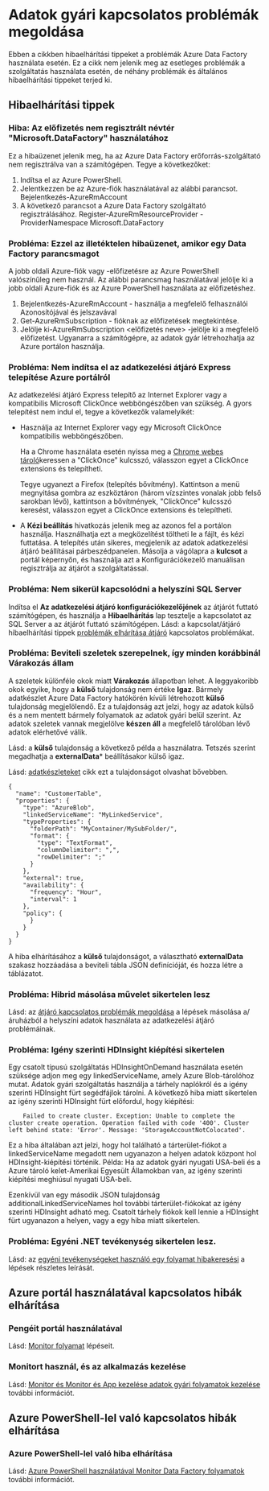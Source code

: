 <properties 
    pageTitle="Azure Data Factory kapcsolatos problémák megoldása" 
    description="Megtudhatja, hogy miként Azure Data Factory használatával kapcsolatos problémák elhárítása." 
    services="data-factory" 
    documentationCenter="" 
    authors="spelluru" 
    manager="jhubbard" 
    editor="monicar"/>

<tags 
    ms.service="data-factory" 
    ms.workload="data-services" 
    ms.tgt_pltfrm="na" 
    ms.devlang="na" 
    ms.topic="article" 
    ms.date="08/31/2016" 
    ms.author="spelluru"/>

# <a name="troubleshoot-data-factory-issues"></a>Adatok gyári kapcsolatos problémák megoldása
Ebben a cikkben hibaelhárítási tippeket a problémák Azure Data Factory használata esetén. Ez a cikk nem jelenik meg az esetleges problémák a szolgáltatás használata esetén, de néhány problémák és általános hibaelhárítási tippeket terjed ki.   

## <a name="troubleshooting-tips"></a>Hibaelhárítási tippek

### <a name="error-the-subscription-is-not-registered-to-use-namespace-microsoftdatafactory"></a>Hiba: Az előfizetés nem regisztrált névtér "Microsoft.DataFactory" használatához
Ez a hibaüzenet jelenik meg, ha az Azure Data Factory erőforrás-szolgáltató nem regisztrálva van a számítógépen. Tegye a következőket: 

1. Indítsa el az Azure PowerShell. 
2. Jelentkezzen be az Azure-fiók használatával az alábbi parancsot.
        Bejelentkezés-AzureRmAccount 
3. A következő parancsot a Azure Data Factory szolgáltató regisztrálásához.
        Register-AzureRmResourceProvider - ProviderNamespace Microsoft.DataFactory

### <a name="problem-unauthorized-error-when-running-a-data-factory-cmdlet"></a>Probléma: Ezzel az illetéktelen hibaüzenet, amikor egy Data Factory parancsmagot
A jobb oldali Azure-fiók vagy -előfizetésre az Azure PowerShell valószínűleg nem használ. Az alábbi parancsmag használatával jelölje ki a jobb oldali Azure-fiók és az Azure PowerShell használata az előfizetéshez. 

1. Bejelentkezés-AzureRmAccount - használja a megfelelő felhasználói Azonosítójával és jelszavával
2. Get-AzureRmSubscription - fióknak az előfizetések megtekintése. 
3. Jelölje ki-AzureRmSubscription &lt;előfizetés neve&gt; -jelölje ki a megfelelő előfizetést. Ugyanarra a számítógépre, az adatok gyár létrehozhatja az Azure portálon használja.

### <a name="problem-fail-to-launch-data-management-gateway-express-setup-from-azure-portal"></a>Probléma: Nem indítsa el az adatkezelési átjáró Express telepítése Azure portálról
Az adatkezelési átjáró Express telepítő az Internet Explorer vagy a kompatibilis Microsoft ClickOnce webböngészőben van szükség. A gyors telepítést nem indul el, tegye a következők valamelyikét: 

- Használja az Internet Explorer vagy egy Microsoft ClickOnce kompatibilis webböngészőben.

    Ha a Chrome használata esetén nyissa meg a [Chrome webes tároló](https://chrome.google.com/webstore/)keressen a "ClickOnce" kulcsszó, válasszon egyet a ClickOnce extensions és telepítheti. 
    
    Tegye ugyanezt a Firefox (telepítés bővítmény). Kattintson a menü megnyitása gombra az eszköztáron (három vízszintes vonalak jobb felső sarokban lévő), kattintson a bővítmények, "ClickOnce" kulcsszó keresést, válasszon egyet a ClickOnce extensions és telepítheti. 

- A **Kézi beállítás** hivatkozás jelenik meg az azonos fel a portálon használja. Használhatja ezt a megközelítést töltheti le a fájlt, és kézi futtatása. A telepítés után sikeres, megjelenik az adatok adatkezelési átjáró beállításai párbeszédpanelen. Másolja a vágólapra a **kulcsot** a portál képernyőn, és használja azt a Konfigurációkezelő manuálisan regisztrálja az átjárót a szolgáltatással.  

### <a name="problem-fail-to-connect-to-on-premises-sql-server"></a>Probléma: Nem sikerül kapcsolódni a helyszíni SQL Server 
Indítsa el **Az adatkezelési átjáró konfigurációkezelőjének** az átjárót futtató számítógépen, és használja a **Hibaelhárítás** lap tesztelje a kapcsolatot az SQL Server a az átjárót futtató számítógépen. Lásd: a kapcsolat/átjáró hibaelhárítási tippek [problémák elhárítása átjáró](data-factory-data-management-gateway.md#troubleshoot-gateway-issues) kapcsolatos problémákat.   
 

### <a name="problem-input-slices-are-in-waiting-state-for-ever"></a>Probléma: Beviteli szeletek szerepelnek, így minden korábbinál Várakozás állam

A szeletek különféle okok miatt **Várakozás** állapotban lehet. A leggyakoribb okok egyike, hogy a **külső** tulajdonság nem értéke **Igaz**. Bármely adatkészlet Azure Data Factory hatókörén kívüli létrehozott **külső** tulajdonság megjelölendő. Ez a tulajdonság azt jelzi, hogy az adatok külső és a nem mentett bármely folyamatok az adatok gyári belül szerint. Az adatok szeletek vannak megjelölve **készen áll** a megfelelő tárolóban lévő adatok elérhetővé válik. 

Lásd: a **külső** tulajdonság a következő példa a használatra. Tetszés szerint megadhatja a **externalData*** beállításakor külső igaz.

Lásd: [adatkészleteket](data-factory-create-datasets.md) cikk ezt a tulajdonságot olvashat bővebben.
    
    {
      "name": "CustomerTable",
      "properties": {
        "type": "AzureBlob",
        "linkedServiceName": "MyLinkedService",
        "typeProperties": {
          "folderPath": "MyContainer/MySubFolder/",
          "format": {
            "type": "TextFormat",
            "columnDelimiter": ",",
            "rowDelimiter": ";"
          }
        },
        "external": true,
        "availability": {
          "frequency": "Hour",
          "interval": 1
        },
        "policy": {
          }
        }
      }
    }

A hiba elhárításához a **külső** tulajdonságot, a választható **externalData** szakasz hozzáadása a beviteli tábla JSON definícióját, és hozza létre a táblázatot. 

### <a name="problem-hybrid-copy-operation-fails"></a>Probléma: Hibrid másolása művelet sikertelen lesz
Lásd: az [átjáró kapcsolatos problémák megoldása](data-factory-data-management-gateway.md#troubleshoot-gateway-issues) a lépések másolása a/áruházból a helyszíni adatok használata az adatkezelési átjáró problémáinak. 

### <a name="problem-on-demand-hdinsight-provisioning-fails"></a>Probléma: Igény szerinti HDInsight kiépítési sikertelen
Egy csatolt típusú szolgáltatás HDInsightOnDemand használata esetén szüksége adjon meg egy linkedServiceName, amely Azure Blob-tárolóhoz mutat. Adatok gyári szolgáltatás használja a tárhely naplókról és a igény szerinti HDInsight fürt segédfájlok tárolni.  A következő hiba miatt sikertelen az igény szerinti HDInsight fürt előfordul, hogy kiépítési:

        Failed to create cluster. Exception: Unable to complete the cluster create operation. Operation failed with code '400'. Cluster left behind state: 'Error'. Message: 'StorageAccountNotColocated'.

Ez a hiba általában azt jelzi, hogy hol található a tárterület-fiókot a linkedServiceName megadott nem ugyanazon a helyen adatok központ hol HDInsight-kiépítési történik. Példa: Ha az adatok gyári nyugati USA-beli és a Azure tároló kelet-Amerikai Egyesült Államokban van, az igény szerinti kiépítési meghiúsul nyugati USA-beli.

Ezenkívül van egy második JSON tulajdonság additionalLinkedServiceNames hol további tárterület-fiókokat az igény szerinti HDInsight adható meg. Csatolt tárhely fiókok kell lennie a HDInsight fürt ugyanazon a helyen, vagy a egy hiba miatt sikertelen.

### <a name="problem-custom-net-activity-fails"></a>Probléma: Egyéni .NET tevékenység sikertelen lesz.
Lásd: az [egyéni tevékenységeket használó egy folyamat hibakeresési](data-factory-use-custom-activities.md#debug-the-pipeline) a lépések részletes leírását. 

## <a name="use-azure-portal-to-troubleshoot"></a>Azure portál használatával kapcsolatos hibák elhárítása 

### <a name="using-portal-blades"></a>Pengéit portál használatával
Lásd: [Monitor folyamat](data-factory-build-your-first-pipeline-using-editor.md#monitor-pipeline) lépéseit. 

### <a name="using-monitor-and-manage-app"></a>Monitort használ, és az alkalmazás kezelése
Lásd: [Monitor és Monitor és App kezelése adatok gyári folyamatok kezelése](data-factory-monitor-manage-app.md) további információt. 

## <a name="use-azure-powershell-to-troubleshoot"></a>Azure PowerShell-lel való kapcsolatos hibák elhárítása

### <a name="use-azure-powershell-to-troubleshoot-an-error"></a>Azure PowerShell-lel való hiba elhárítása  
Lásd: [Azure PowerShell használatával Monitor Data Factory folyamatok](data-factory-build-your-first-pipeline-using-powershell.md#monitor-pipeline) további információt. 


[adfgetstarted]: data-factory-copy-data-from-azure-blob-storage-to-sql-database.md
[use-custom-activities]: data-factory-use-custom-activities.md
[troubleshoot]: data-factory-troubleshoot.md
[developer-reference]: http://go.microsoft.com/fwlink/?LinkId=516908
[cmdlet-reference]: http://go.microsoft.com/fwlink/?LinkId=517456
[json-scripting-reference]: http://go.microsoft.com/fwlink/?LinkId=516971

[azure-portal]: https://portal.azure.com/

[image-data-factory-troubleshoot-with-error-link]: ./media/data-factory-troubleshoot/DataFactoryWithErrorLink.png

[image-data-factory-troubleshoot-datasets-with-errors-blade]: ./media/data-factory-troubleshoot/DatasetsWithErrorsBlade.png

[image-data-factory-troubleshoot-table-blade-with-problem-slices]: ./media/data-factory-troubleshoot/TableBladeWithProblemSlices.png

[image-data-factory-troubleshoot-activity-run-with-error]: ./media/data-factory-troubleshoot/ActivityRunDetailsWithError.png

[image-data-factory-troubleshoot-dataslice-blade-with-active-runs]: ./media/data-factory-troubleshoot/DataSliceBladeWithActivityRuns.png

[image-data-factory-troubleshoot-walkthrough2-with-errors-link]: ./media/data-factory-troubleshoot/Walkthrough2WithErrorsLink.png

[image-data-factory-troubleshoot-walkthrough2-datasets-with-errors]: ./media/data-factory-troubleshoot/Walkthrough2DataSetsWithErrors.png

[image-data-factory-troubleshoot-walkthrough2-table-with-problem-slices]: ./media/data-factory-troubleshoot/Walkthrough2TableProblemSlices.png

[image-data-factory-troubleshoot-walkthrough2-slice-activity-runs]: ./media/data-factory-troubleshoot/Walkthrough2DataSliceActivityRuns.png

[image-data-factory-troubleshoot-activity-run-details]: ./media/data-factory-troubleshoot/Walkthrough2ActivityRunDetails.png
 